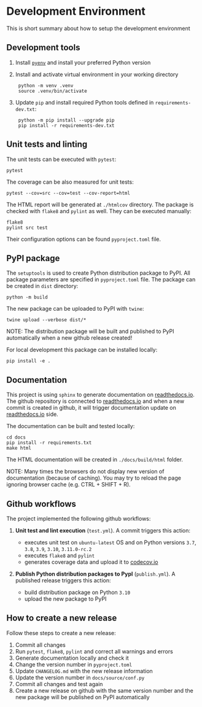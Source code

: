 # Development Environment
This is short summary about how to setup the development environment

## Development tools

1. Install [`pyenv`](https://github.com/pyenv/pyenv) and install your preferred Python version
2. Install and activate virtual environment in your working directory

        python -m venv .venv
        source .venv/bin/activate

3. Update `pip` and install required Python tools defined in `requirements-dev.txt`:

        python -m pip install --upgrade pip
        pip install -r requirements-dev.txt

## Unit tests and linting
The unit tests can be executed with `pytest`:

    pytest

The coverage can be also measured for unit tests:

    pytest --cov=src --cov=test --cov-report=html

The HTML report will be generated at `./htmlcov` directory.
The package is checked with `flake8` and `pylint` as well. They can be executed manually:

    flake8
    pylint src test

Their configuration options can be found `pyproject.toml` file. 

## PyPI package
The `setuptools` is used to create Python distribution package to PyPI. All package parameters are specified in 
`pyproject.toml` file. The package can be created in `dist` directory:

    python -m build

The new package can be uploaded to PyPI with `twine`:

    twine upload --verbose dist/*

NOTE: The distribution package will be built and published to PyPI automatically when a new github release created!

For local development this package can be installed locally:

    pip install -e .


## Documentation
This project is using `sphinx` to generate documentation on [readthedocs.io](https://readthedocs.io/). The
github repository is connected to [readthedocs.io](https://readthedocs.io/) and when a new commit is
created in github, it will trigger documentation update on  [readthedocs.io](https://readthedocs.io/) side.

The documentation can be built and tested locally:

    cd docs
    pip install -r requirements.txt
    make html

The HTML documentation will be created in `./docs/build/html` folder.

NOTE: Many times the browsers do not display new version of documentation (because of caching). You may try to reload
the page ignoring browser cache (e.g. CTRL + SHIFT + R).

## Github workflows
The project implemented the following github workflows:

1. **Unit test and lint execution** (`test.yml`). A commit triggers this action:
   - executes unit test on `ubuntu-latest` OS and on Python versions `3.7`, `3.8`, `3.9`, `3.10`, `3.11.0-rc.2`
   - executes `flake8` and `pylint`
   - generates coverage data and upload it to [codecov.io](https://codecov.io/)

2. **Publish Python distribution packages to PypI** (`publish.yml`). A published release triggers this action:
   - build distribution package on Python `3.10`
   - upload the new package to PyPI

## How to create a new release
Follow these steps to create a new release:

1. Commit all changes
2. Run `pytest`, `flake8`, `pylint` and correct all warnings and errors
3. Generate documentation locally and check it
4. Change the version number in `pyproject.toml`
5. Update `CHANGELOG.md` with the new release information
6. Update the version number in  `docs/source/conf.py` 
7. Commit all changes and test again
8. Create a new release on github with the same version number and the new package will be published on PyPI
   automatically
